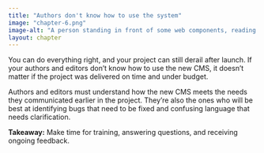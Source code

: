 ```yaml
---
title: "Authors don't know how to use the system"
image: "chapter-6.png"
image-alt: "A person standing in front of some web components, reading an instruction sheet that is too long, looking confused."
layout: chapter
---
```



You can do everything right, and your project can still derail after launch. If your authors and editors don’t know how to use the new CMS, it doesn’t matter if the project was delivered on time and under budget.

Authors and editors must understand how the new CMS meets the needs they communicated earlier in the project. They’re also the ones who will be best at identifying bugs that need to be fixed and confusing language that needs clarification.

**Takeaway:** Make time for training, answering questions, and receiving ongoing feedback.
